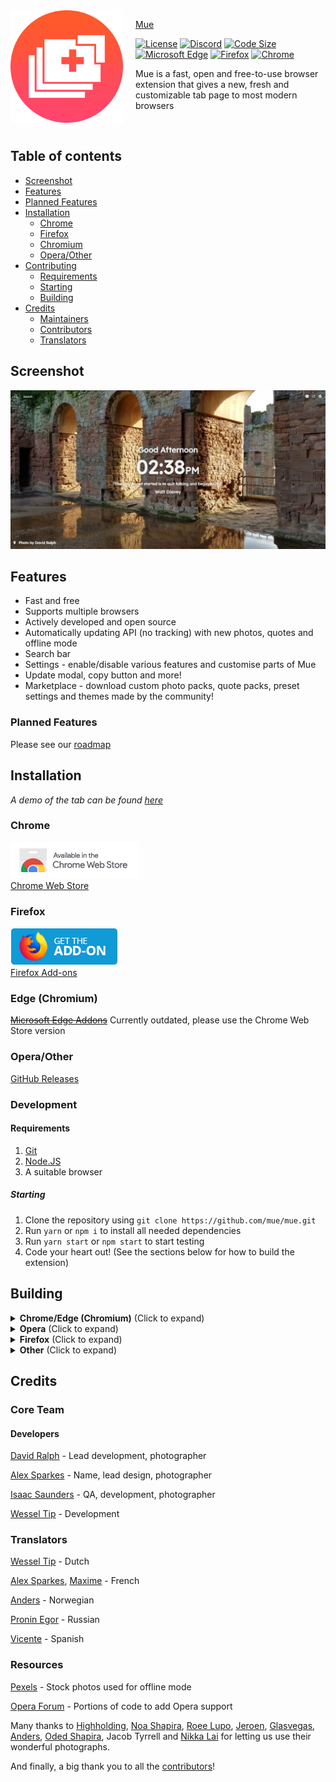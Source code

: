 <img src="https://raw.githubusercontent.com/mue/branding/master/logo/logo_round.png" align="left" width="180px" height="180px"/>
<img align="left" width="0" height="192px" hspace="10"/>

> <a href="https://muetab.com/">Mue</a>

[![License](https://img.shields.io/badge/license-BSD%203-blue?style=flat-square)](/LICENSE) [![Discord](https://img.shields.io/discord/659129207208804381?label=discord&color=7289DA&style=flat-square)](https://discord.gg/zv8C9F8) [![Code Size]( https://img.shields.io/github/languages/code-size/mue/mue?color=green&label=size&style=flat-square)]()
<br>
[![Microsoft Edge](https://img.shields.io/badge/dynamic/json?style=flat-square&label=microsoft%20edge&query=%24.version&url=https%3A%2F%2Fmicrosoftedge.microsoft.com%2Faddons%2Fgetproductdetailsbycrxid%2Faepnglgjfokepefimhbnibfjekidhmja)](https://microsoftedge.microsoft.com/addons/detail/aepnglgjfokepefimhbnibfjekidhmja) [![Firefox](https://img.shields.io/amo/v/mue?label=firefox&style=flat-square)](https://addons.mozilla.org/firefox/addon/mue) [![Chrome](https://img.shields.io/chrome-web-store/v/bngmbednanpcfochchhgbkookpiaiaid?label=chrome&style=flat-square)](https://chrome.google.com/webstore/detail/mue/bngmbednanpcfochchhgbkookpiaiaid)

Mue is a fast, open and free-to-use browser extension that gives a new, fresh and customizable tab page to most modern browsers

<br>

## Table of contents
* [Screenshot](#screenshot)
* [Features](#features)
* [Planned Features](#planned-features)
* [Installation](#installation)
	* [Chrome](#chrome)
	* [Firefox](#firefox)
	* [Chromium](#edge-chromium)
	* [Opera/Other](#operaother)
* [Contributing](#development)
	* [Requirements](#requirements)
	* [Starting](#starting)
	* [Building](#building)
* [Credits](#credits)
	* [Maintainers](#maintainers)
	* [Contributors](#contributors)
  * [Translators](#translators)

## Screenshot
![Screenshot](assets/screenshot.jpg)

## Features
* Fast and free
* Supports multiple browsers
* Actively developed and open source
* Automatically updating API (no tracking) with new photos, quotes and offline mode
* Search bar
* Settings - enable/disable various features and customise parts of Mue
* Update modal, copy button and more!
* Marketplace - download custom photo packs, quote packs, preset settings and themes made by the community!

### Planned Features
Please see our [roadmap](https://github.com/mue/mue/projects)

## Installation
*A demo of the tab can be found [here](https://demo.muetab.com)*
### Chrome
[![Chrome Web Store Logo](assets/chrome.png)](https://chrome.google.com/webstore/detail/mue/bngmbednanpcfochchhgbkookpiaiaid)
<br>
[Chrome Web Store](https://chrome.google.com/webstore/detail/mue/bngmbednanpcfochchhgbkookpiaiaid)

### Firefox
[![Firefox Add-ons Logo](assets/firefox.png)](https://addons.mozilla.org/firefox/addon/mue)
<br>
[Firefox Add-ons](https://addons.mozilla.org/firefox/addon/mue)

### Edge (Chromium)
~~[Microsoft Edge Addons](https://microsoftedge.microsoft.com/addons/detail/aepnglgjfokepefimhbnibfjekidhmja)~~ Currently outdated, please use the Chrome Web Store version

### Opera/Other
[GitHub Releases](https://github.com/mue/mue/releases)

### Development
#### Requirements
<ol>
  <li><a href='https://git-scm.com'>Git</a></li>
  <li><a href='https://nodejs.org'>Node.JS</a></li>
  <li>A suitable browser</li>
</ol>
<h5>Starting</h5>
<ol>
  <li> Clone the repository using <code>git clone https://github.com/mue/mue.git</code>
  <li> Run <code>yarn</code> or <code>npm i</code> to install all needed dependencies
  <li> Run <code>yarn start</code> or <code>npm start</code> to start testing
  <li> Code your heart out! (See the sections below for how to build the extension)
</ol>
<h2>Building</h2>
<details>
  <summary><b>Chrome/Edge (Chromium)</b> (Click to expand)</summary>
  <ol>
    <li> <code>yarn run build</code> or <code>npm run build</code>
    <li> <code>yarn run chrome</code> or <code>npm run chrome</code>
    <li> Visit <code>chrome://extensions</code> in Chrome
    <li> Click <b>Load unpacked</b> (Make sure <b>Developer Mode</b> is on)
    <li> Go to the directory containing the built copy of Mue and click <b>ok</b>
    <li> Enjoy your new tab!
  </ol>
</details>
<details>
  <summary><b>Opera</b> (Click to expand)</summary>
  <ol>
    <li> <code>yarn run build</code> or <code>npm run build</code>
    <li> <code>yarn run opera</code> or <code>npm run opera</code>
    <li> Visit <code>about://extensions</code> in Opera
    <li> Click <b>Load unpacked extension...</b> (Make sure <b>Developer Mode</b> is on)
    <li> Go to the directory containing Mue and click <b>ok</b>
    <li> Enjoy your new tab!
  </ol>
</details>
<details>
  <summary><b>Firefox</b> (Click to expand)</summary>
  <ol>
    <li> <code>yarn run build</code> or <code>npm run build</code>
    <li> <code>yarn run firefox</code> or <code>npm run firefox</code>
    <li> Visit <code>about:debugging#addons</code> in Firefox
    <li> Click <b>Load Temporary Add-on</b>
    <li> Go to the directory containing Mue and click on the <b>manifest.json</b>
    <li> Enjoy your new tab!
  </ol>
</details>
<details>
  <summary><b>Other</b> (Click to expand)</summary>
  <i>Note: To get the full new tab experience, set your browser to open the <code>index.html</code> on startup and tab open!</i>
  <ol>
    <li> <code>yarn run build</code> or <code>npm run build</code>
    <li> Open the <code>index.html</code> in your browser
    <li> Enjoy your new tab!
  </ol>
</details>

## Credits
### Core Team
#### Developers
[David Ralph](https://github.com/davidjcralph) - Lead development, photographer <br>

[Alex Sparkes](https://github.com/alexsparkes) - Name, lead design, photographer <br>

[Isaac Saunders](https://github.com/eartharoid) - QA, development, photographer <br>

[Wessel Tip](https://github.com/Wessel) - Development <br>

### Translators
[Wessel Tip](https://github.com/Wessel) - Dutch

[Alex Sparkes](https://github.com/alexsparkes), [Maxime](https://github.com/exiam) - French

[Anders](https://github.com/FuryingFox) - Norwegian

[Pronin Egor](https://github.com/MrZillaGold) - Russian

[Vicente](https://github.com/Vicente015) - Spanish

### Resources
[Pexels](https://pexels.com) - Stock photos used for offline mode

[Opera Forum](https://forums.opera.com/topic/25046/how-to-disable-completely-the-speed-dial/14) - Portions of code to add Opera support

Many thanks to [Highholding](https://discord.bio/p/highholding), [Noa Shapira](#), [Roee Lupo](https://github.com/RoeeLupo), [Jeroen](#), [Glasvegas](https://twitter.com/_glasvegas), [Anders](https://github.com/FuryingFox), [Oded Shapira](https://twitter.com/dondishdev), Jacob Tyrrell and [Nikka Lai](#) for letting us use their wonderful photographs.

And finally, a big thank you to all the [contributors](https://github.com/mue/mue/graphs/contributors)!